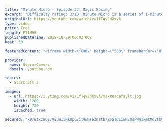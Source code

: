 ```yaml
---
title: "Minute Micro - Episode 22: Magic Boxing"
excerpt: "Difficulty rating: 3/10  Minute Micro is a series of 1-minute videos explaining how to perform common micro techniques. This episode is on magic boxing.  twitch.tv/Quasarprintf"
originalUrl: https://youtube.com/watch?v=1fTqvJdXxvA
type: video
price: Free
length: PT1M9S
publishedDateTime: 2018-10-29T00:03:06Z
heat: 50

featuredContent: "<iframe width=\"800\" height=\"500\" frameborder=\"0\" src=\"https://www.youtube.com/embed/1fTqvJdXxvA\" allow=\"accelerometer; autoplay; encrypted-media; gyroscope; picture-in-picture\" allowfullscreen></iframe>"

provider:
  name: QuasarGamers
  domain: youtube.com

topics:
  - StarCraft 2

images:
  - url: https://i.ytimg.com/vi/1fTqvJdXxvA/maxresdefault.jpg
    width: 1280
    height: 720
    isCached: true

secured: "x9/GtxzW62/V8uWI3NkOpG7itUwNT6Zmrtb/ZSSTDLIwH7OsPWn1kmXMGvtkVG1iOElugH/kKJ56ag8WwLnlox+jSs8zz2nKZ0KEvi9/To57u3w2VETCc6Y3Ic8gUNuR+YmwPaeTFsxlyR8BMKYhTFZC77LUQ0q/0tbHJnMtajC/mq4mOX7y4CAOJHOvCfYIz1HhJXxn4FdUHsiDwFpgK7V6OjMOLkJloaWqTikAvxCHmkX6y4ehANlF+kMGGYsgY4a0hykUfZzH3X7y13c9Cr6SBy42pJaPUeT2G4Zs725EccQCjw8YeSjntrxpKqEQbxijlV41TUCBOex+drYIQtGANXo6ce7GBRGzwr79uLfiL27kw1TKBOVUWYHMFympeQ7sk9MYyNbmhBAg8RMiwEfAEduX9dNUI1Hu2EEYPo4=;p6Yk6ap1JDnO8g+Ex6VBYg=="
---
```


